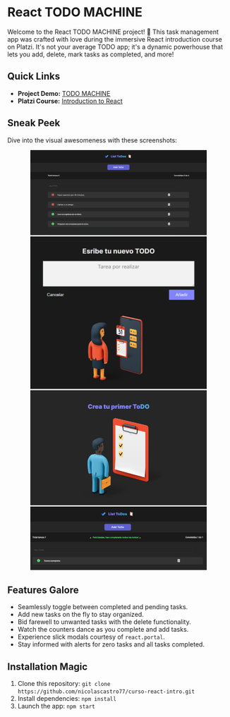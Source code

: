 # React TODO MACHINE

Welcome to the React TODO MACHINE project! 🚀 This task management app was crafted with love during the immersive React introduction course on Platzi. It's not your average TODO app; it's a dynamic powerhouse that lets you add, delete, mark tasks as completed, and more!

## Quick Links

- **Project Demo:** [TODO MACHINE](https://nicolascastro77.github.io/curso-react-intro/)
- **Platzi Course:** [Introduction to React](https://platzi.com/cursos/react/)

## Sneak Peek

Dive into the visual awesomeness with these screenshots:
<div align="center">
  <img src="public/resource/img1.png" alt="Screenshot 1" width="400" />
  <img src="public/resource/img2.png" alt="Screenshot 1" width="400" />
  <img src="public/resource/img3.png" alt="Screenshot 1" width="400" />
  <img src="public/resource/img4.png" alt="Screenshot 1" width="400" />
</div>

## Features Galore

- Seamlessly toggle between completed and pending tasks.
- Add new tasks on the fly to stay organized.
- Bid farewell to unwanted tasks with the delete functionality.
- Watch the counters dance as you complete and add tasks.
- Experience slick modals courtesy of `react.portal`.
- Stay informed with alerts for zero tasks and all tasks completed.

## Installation Magic

1. Clone this repository: `git clone https://github.com/nicolascastro77/curso-react-intro.git`
2. Install dependencies: `npm install`
3. Launch the app: `npm start`

